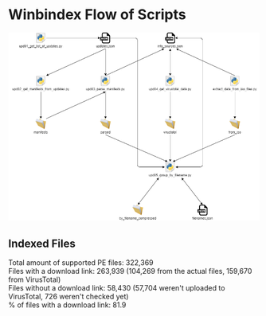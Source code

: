# Winbindex Flow of Scripts

![winbindex-scripts-flow.png](winbindex-scripts-flow.png)

## Indexed Files

<!--FileStats-->
Total amount of supported PE files: 322,369  
Files with a download link: 263,939 (104,269 from the actual files, 159,670 from VirusTotal)  
Files without a download link: 58,430 (57,704 weren't uploaded to VirusTotal, 726 weren't checked yet)  
% of files with a download link: 81.9  
<!--/FileStats-->
